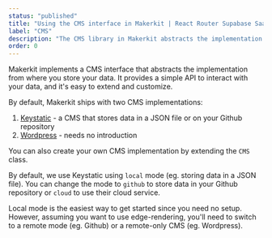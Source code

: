 ```yaml
---
status: "published"
title: "Using the CMS interface in Makerkit | React Router Supabase SaaS Kit"
label: "CMS"
description: "The CMS library in Makerkit abstracts the implementation from where you store your data. It provides a simple API to interact with your data, and it's easy to extend and customize."
order: 0
---
```


Makerkit implements a CMS interface that abstracts the implementation from where you store your data. It provides a simple API to interact with your data, and it's easy to extend and customize.

By default, Makerkit ships with two CMS implementations:

1. [Keystatic](https://keystatic.com) - a CMS that stores data in a JSON file or on your Github repository
2. [Wordpress](https://wordpress.org) - needs no introduction

You can also create your own CMS implementation by extending the `CMS` class.

By default, we use Keystatic using `local` mode (eg. storing data in a JSON file). You can change the mode to `github` to store data in your Github repository or `cloud` to use their cloud service.

Local mode is the easiest way to get started since you need no setup. However, assuming you want to use edge-rendering, you'll need to switch to a remote mode (eg. Github) or a remote-only CMS (eg. Wordpress).
